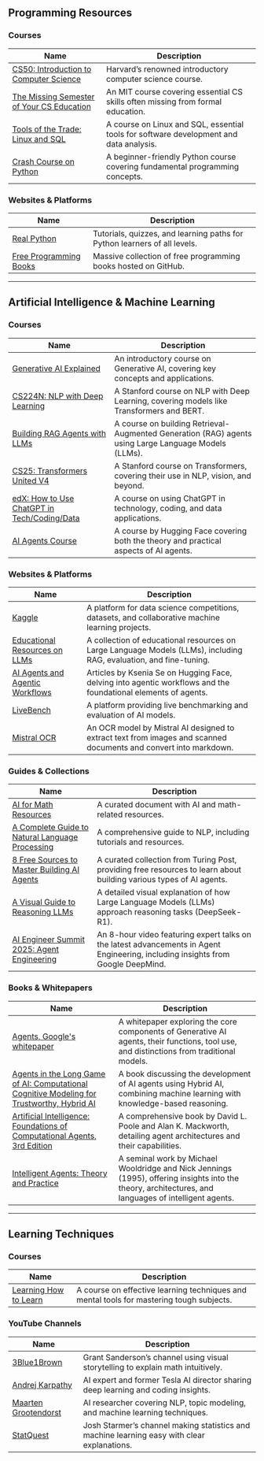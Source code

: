 ## Programming Resources

### Courses
| Name                                                                                                         | Description                                                                                       |
|--------------------------------------------------------------------------------------------------------------|---------------------------------------------------------------------------------------------------|
| [CS50: Introduction to Computer Science](https://pll.harvard.edu/course/cs50-introduction-computer-science) | Harvard’s renowned introductory computer science course.                                           |
| [The Missing Semester of Your CS Education](https://missing.csail.mit.edu/)                                  | An MIT course covering essential CS skills often missing from formal education.                    |
| [Tools of the Trade: Linux and SQL](https://www.coursera.org/learn/linux-and-sql)                           | A course on Linux and SQL, essential tools for software development and data analysis.             |
| [Crash Course on Python](https://www.coursera.org/learn/python-crash-course)                                | A beginner-friendly Python course covering fundamental programming concepts.                       |

### Websites & Platforms
| Name                                                                                   | Description                                                                             |
|----------------------------------------------------------------------------------------|-----------------------------------------------------------------------------------------|
| [Real Python](https://realpython.com/)                                                 | Tutorials, quizzes, and learning paths for Python learners of all levels.               |
| [Free Programming Books](https://github.com/EbookFoundation/free-programming-books)    | Massive collection of free programming books hosted on GitHub.                          |
---

## Artificial Intelligence & Machine Learning

### Courses
| Name                                                                                                                          | Description                                                                                                  |
|-------------------------------------------------------------------------------------------------------------------------------|--------------------------------------------------------------------------------------------------------------|
| [Generative AI Explained](https://courses.nvidia.com/courses/course-v1:DLI+S-FX-07+V1/)                                       | An introductory course on Generative AI, covering key concepts and applications.                             |
| [CS224N: NLP with Deep Learning](https://web.stanford.edu/class/cs224n/)                                                      | A Stanford course on NLP with Deep Learning, covering models like Transformers and BERT.                     |
| [Building RAG Agents with LLMs](https://courses.nvidia.com/courses/course-v1:DLI+S-FX-15+V1/course/)                          | A course on building Retrieval-Augmented Generation (RAG) agents using Large Language Models (LLMs).         |
| [CS25: Transformers United V4](https://web.stanford.edu/class/cs25/)                                                          | A Stanford course on Transformers, covering their use in NLP, vision, and beyond.                            |
| [edX: How to Use ChatGPT in Tech/Coding/Data](https://www.edx.org/learn/computer-programming/edx-how-to-use-chatgpt-in-tech-coding-data) | A course on using ChatGPT in technology, coding, and data applications.                                     |
| [AI Agents Course](https://huggingface.co/learn/agents-course/en/unit0/introduction)                                          | A course by Hugging Face covering both the theory and practical aspects of AI agents.                        |

### Websites & Platforms
| Name                                                                               | Description                                                                                             |
|------------------------------------------------------------------------------------|---------------------------------------------------------------------------------------------------------|
| [Kaggle](https://www.kaggle.com/)                                                  | A platform for data science competitions, datasets, and collaborative machine learning projects.        |
| [Educational Resources on LLMs](https://parlance-labs.com/education/)              | A collection of educational resources on Large Language Models (LLMs), including RAG, evaluation, and fine-tuning. |
| [AI Agents and Agentic Workflows](https://huggingface.co/Kseniase)                 | Articles by Ksenia Se on Hugging Face, delving into agentic workflows and the foundational elements of agents. |
| [LiveBench](https://livebench.ai/?continueFlag=78d85bba1bf40a18f8e8849863f42da2#/) | A platform providing live benchmarking and evaluation of AI models.                                     |
| [Mistral OCR](https://mistral.ai/news/mistral-ocr?continueFlag=8bbecbaa2fe3ab18c2ed573156ba5d02) | An OCR model by Mistral AI designed to extract text from images and scanned documents and convert into markdown. |

### Guides & Collections
| Name                                                                                                                    | Description                                                                                                       |
|-------------------------------------------------------------------------------------------------------------------------|-------------------------------------------------------------------------------------------------------------------|
| [AI for Math Resources](https://docs.google.com/document/d/1kD7H4E28656ua8jOGZ934nbH2HcBLyxcRgFDduH5iQ0/edit)          | A curated document with AI and math-related resources.                                                            |
| [A Complete Guide to Natural Language Processing](https://www.deeplearning.ai/resources/natural-language-processing/)  | A comprehensive guide to NLP, including tutorials and resources.                                                  |
| [8 Free Sources to Master Building AI Agents](https://www.turingpost.com/p/building-ai-agents-sources)                 | A curated collection from Turing Post, providing free resources to learn about building various types of AI agents. |
| [A Visual Guide to Reasoning LLMs](https://newsletter.maartengrootendorst.com/p/a-visual-guide-to-reasoning-llms)      | A detailed visual explanation of how Large Language Models (LLMs) approach reasoning tasks (DeepSeek-R1).          |
| [AI Engineer Summit 2025: Agent Engineering](https://www.youtube.com/watch?v=D7BzTxVVMuw)          | An 8-hour video featuring expert talks on the latest advancements in Agent Engineering, including insights from Google DeepMind.  |

### Books & Whitepapers
| Name                                                                                                                                          | Description                                                                                                                  |
|-----------------------------------------------------------------------------------------------------------------------------------------------|------------------------------------------------------------------------------------------------------------------------------|
| [Agents, Google's whitepaper](https://www.kaggle.com/whitepaper-agents)                                                                       | A whitepaper exploring the core components of Generative AI agents, their functions, tool use, and distinctions from traditional models. |
| [Agents in the Long Game of AI: Computational Cognitive Modeling for Trustworthy, Hybrid AI](https://direct.mit.edu/books/oa-monograph/5833/) | A book discussing the development of AI agents using Hybrid AI, combining machine learning with knowledge-based reasoning.   |
| [Artificial Intelligence: Foundations of Computational Agents, 3rd Edition](https://artint.info/3e/html/ArtInt3e.html)                        | A comprehensive book by David L. Poole and Alan K. Mackworth, detailing agent architectures and their capabilities.          |
| [Intelligent Agents: Theory and Practice](https://www.cs.ox.ac.uk/people/michael.wooldridge/pubs/ker95/ker95-html.html)                       | A seminal work by Michael Wooldridge and Nick Jennings (1995), offering insights into the theory, architectures, and languages of intelligent agents. |

---

## Learning Techniques

### Courses
| Name                                                                     | Description                                                                          |
|-------------------------------------------------------------------------|--------------------------------------------------------------------------------------|
| [Learning How to Learn](https://www.coursera.org/learn/learning-how-to-learn) | A course on effective learning techniques and mental tools for mastering tough subjects. |

### YouTube Channels
| Name                                               | Description                                                                                      |
|----------------------------------------------------|--------------------------------------------------------------------------------------------------|
| [3Blue1Brown](https://www.youtube.com/c/3blue1brown) | Grant Sanderson’s channel using visual storytelling to explain math intuitively.                 |
| [Andrej Karpathy](https://www.youtube.com/@AndrejKarpathy) | AI expert and former Tesla AI director sharing deep learning and coding insights.                |
| [Maarten Grootendorst](https://www.youtube.com/@MaartenGrootendorst) | AI researcher covering NLP, topic modeling, and machine learning techniques.                     |
| [StatQuest](https://www.youtube.com/@statquest)    | Josh Starmer’s channel making statistics and machine learning easy with clear explanations.      |
